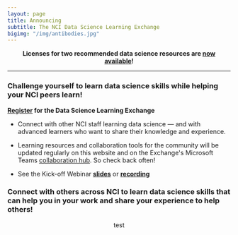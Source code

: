 ```yaml
---
layout: page
title: Announcing 
subtitle: The NCI Data Science Learning Exchange
bigimg: "/img/antibodies.jpg"
---
```


**<center>Licenses for two recommended data science resources are <a href="https://cbiit.github.io/p2p-datasci/licenses/">now available</a>!</center>**

---

### Challenge yourself to learn data science skills while helping your NCI peers learn!

**[Register](http://bit.ly/NCI_datascience_peer2peer) for the Data Science Learning Exchange**

* Connect with other NCI staff learning data science — and with advanced learners who want to share their knowledge and experience.

* Learning resources and collaboration tools for the community will be updated regularly on this website and on the Exchange's Microsoft Teams [collaboration hub](https://teams.microsoft.com/l/team/19%3a82c18d91721048e7a69516e155ac554a%40thread.skype/conversations?groupId=ac0387a5-f532-4379-a234-73eca4399e11&tenantId=14b77578-9773-42d5-8507-251ca2dc2b06).  So check back often!

* See the Kick-off Webinar **[slides](https://cbiit.github.io/p2p-datasci/archive/kickoff-meeting.pdf)** or **[recording](https://cbiit.webex.com/cbiit/lsr.php?RCID=fbbfdd48b30353b99c9a757ff9a2d1d0)**

### Connect with others across NCI to learn data science skills that can help you in your work and share your experience to help others!

<div align="center">test</div>
